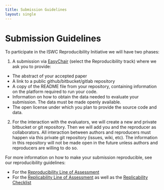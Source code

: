 ```yaml
---
title: Submission Guidelines
layout: single
---
```



# Submission Guidelines

To participate in the ISWC Reproducibility Initiative we will have two phases:

1. A submission via [EasyChair](https://easychair.org/conferences/?conf=iswc2020) (select the Reproducibility track) where we ask you to provide:
- The abstract of your accepted paper
- A link to a public github/bitbucket/gitlab repository
- A copy of the README file from your repository, containing information on the platform required to run your code.
- Information on how to obtain the data needed to evaluate your submission. The data must be made openly available.
- The open license under which you plan to provide the source code and data.
2. For the interaction with the evaluators, we will create a new and private bitbucket or git repository. Then we will add you and the reproducer as collaborators. All interaction between authors and reproducers must happen via this private git repository (issues, wiki, etc). The information in this repository will not be made open in the future unless authors and reproducers are willing to do so.

For more information on how to make your submission reproducible, see our reproducibility guidelines:
- For the [Reproducibility Line of Assessment](../reproducibility-assessment-guide)
- For the [Replicability Line of Assessment](../replicability-assessment-guide) as well as the [Replicability Checklist](../replicability-assessment-guide/checklist)


